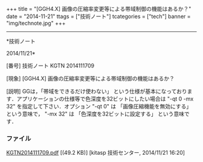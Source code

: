 ﻿+++
title = "[GGH4.X] 画像の圧縮率変更等による帯域制御の機能はあるか？"
date = "2014-11-21"
ttags = ["技術ノート"]
tcategories = ["tech"]
banner = "img/technote.jpg"
+++

-----------------------------------------------------------------------------------------------------------------------------

*技術ノート

2014/11/21*


[番号]
技術ノート KGTN 2014111709

[現象]
[GGH4.X] 画像の圧縮率変更等による帯域制御の機能はあるか？

[説明]
GGは，「帯域をできるだけ使わない」
という仕様が基本になっております．アプリケーションの仕様等で色深度を32ビットにしたい場合は
"-qt 0 -mx 32" を指定して下さい．オプション "-qt 0" は
「画像圧縮機能を無効にする」 という意味で， "-mx 32" は
「色深度を32ビットに設定する」 という意味です．


### ファイル

 
 


[KGTN2014111709.pdf](http://techreport.kitasp.net/attachments/download/1782/KGTN2014111709.pdf)
 [(49.2 KB)] [kitasp 技術センター, 2014/11/21
16:20]


 


 


